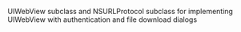 UIWebView subclass and NSURLProtocol subclass for implementing UIWebView with authentication and file download dialogs